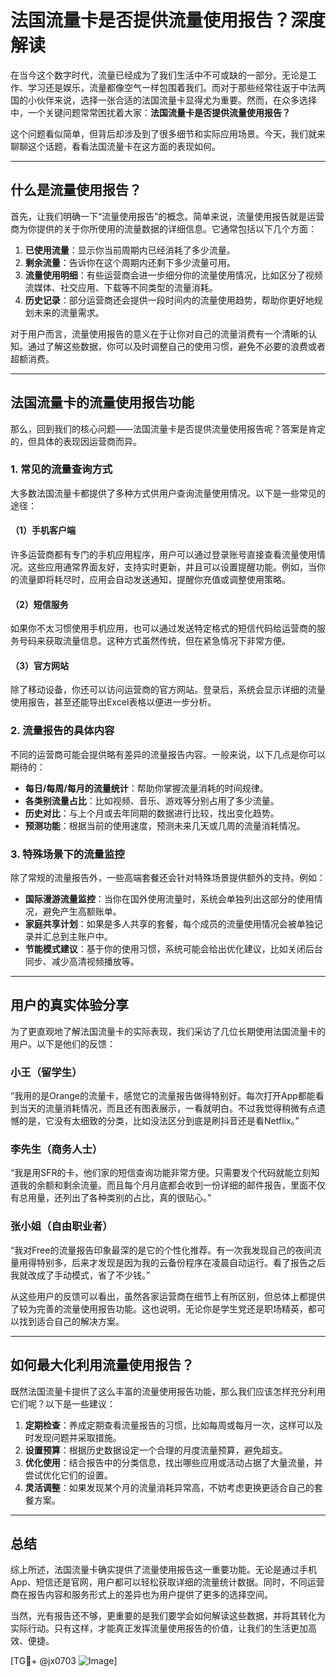 # 法国流量卡是否提供流量使用报告？深度解读

在当今这个数字时代，流量已经成为了我们生活中不可或缺的一部分。无论是工作、学习还是娱乐，流量都像空气一样包围着我们。而对于那些经常往返于中法两国的小伙伴来说，选择一张合适的法国流量卡显得尤为重要。然而，在众多选择中，一个关键问题常常困扰着大家：**法国流量卡是否提供流量使用报告？**

这个问题看似简单，但背后却涉及到了很多细节和实际应用场景。今天，我们就来聊聊这个话题，看看法国流量卡在这方面的表现如何。

---

## 什么是流量使用报告？

首先，让我们明确一下“流量使用报告”的概念。简单来说，流量使用报告就是运营商为你提供的关于你所使用的流量数据的详细信息。它通常包括以下几个方面：

1. **已使用流量**：显示你当前周期内已经消耗了多少流量。
2. **剩余流量**：告诉你在这个周期内还剩下多少流量可用。
3. **流量使用明细**：有些运营商会进一步细分你的流量使用情况，比如区分了视频流媒体、社交应用、下载等不同类型的流量消耗。
4. **历史记录**：部分运营商还会提供一段时间内的流量使用趋势，帮助你更好地规划未来的流量需求。

对于用户而言，流量使用报告的意义在于让你对自己的流量消费有一个清晰的认知。通过了解这些数据，你可以及时调整自己的使用习惯，避免不必要的浪费或者超额消费。

---

## 法国流量卡的流量使用报告功能

那么，回到我们的核心问题——法国流量卡是否提供流量使用报告呢？答案是肯定的，但具体的表现因运营商而异。

### 1. 常见的流量查询方式

大多数法国流量卡都提供了多种方式供用户查询流量使用情况。以下是一些常见的途径：

#### （1）手机客户端
许多运营商都有专门的手机应用程序，用户可以通过登录账号直接查看流量使用情况。这些应用通常界面友好，支持实时更新，并且可以设置提醒功能。例如，当你的流量即将耗尽时，应用会自动发送通知，提醒你充值或调整使用策略。

#### （2）短信服务
如果你不太习惯使用手机应用，也可以通过发送特定格式的短信代码给运营商的服务号码来获取流量信息。这种方式虽然传统，但在紧急情况下非常方便。

#### （3）官方网站
除了移动设备，你还可以访问运营商的官方网站。登录后，系统会显示详细的流量使用报告，甚至还能导出Excel表格以便进一步分析。

### 2. 流量报告的具体内容

不同的运营商可能会提供略有差异的流量报告内容。一般来说，以下几点是你可以期待的：

- **每日/每周/每月的流量统计**：帮助你掌握流量消耗的时间规律。
- **各类别流量占比**：比如视频、音乐、游戏等分别占用了多少流量。
- **历史对比**：与上个月或去年同期的数据进行比较，找出变化趋势。
- **预测功能**：根据当前的使用速度，预测未来几天或几周的流量消耗情况。

### 3. 特殊场景下的流量监控

除了常规的流量报告外，一些高端套餐还会针对特殊场景提供额外的支持。例如：

- **国际漫游流量监控**：当你在国外使用流量时，系统会单独列出这部分的使用情况，避免产生高额账单。
- **家庭共享计划**：如果是多人共享的套餐，每个成员的流量使用情况会被单独记录并汇总到主账户中。
- **节能模式建议**：基于你的使用习惯，系统可能会给出优化建议，比如关闭后台同步、减少高清视频播放等。

---

## 用户的真实体验分享

为了更直观地了解法国流量卡的实际表现，我们采访了几位长期使用法国流量卡的用户。以下是他们的反馈：

### 小王（留学生）
“我用的是Orange的流量卡，感觉它的流量报告做得特别好。每次打开App都能看到当天的流量消耗情况，而且还有图表展示，一看就明白。不过我觉得稍微有点遗憾的是，它没有太细致的分类，比如没法区分到底是刷抖音还是看Netflix。”

### 李先生（商务人士）
“我是用SFR的卡，他们家的短信查询功能非常方便。只需要发个代码就能立刻知道我的余额和剩余流量。而且每个月月底都会收到一份详细的邮件报告，里面不仅有总用量，还列出了各种类别的占比，真的很贴心。”

### 张小姐（自由职业者）
“我对Free的流量报告印象最深的是它的个性化推荐。有一次我发现自己的夜间流量用得特别多，后来才发现是因为我的云备份程序在凌晨自动运行。看了报告之后我就改成了手动模式，省了不少钱。”

从这些用户的反馈可以看出，虽然各家运营商在细节上有所区别，但总体上都提供了较为完善的流量使用报告功能。这也说明，无论你是学生党还是职场精英，都可以找到适合自己的解决方案。

---

## 如何最大化利用流量使用报告？

既然法国流量卡提供了这么丰富的流量使用报告功能，那么我们应该怎样充分利用它们呢？以下是一些建议：

1. **定期检查**：养成定期查看流量报告的习惯，比如每周或每月一次，这样可以及时发现问题并采取措施。
2. **设置预算**：根据历史数据设定一个合理的月度流量预算，避免超支。
3. **优化使用**：结合报告中的分类信息，找出哪些应用或活动占据了大量流量，并尝试优化它们的设置。
4. **灵活调整**：如果发现某个月的流量消耗异常高，不妨考虑更换更适合自己的套餐方案。

---

## 总结

综上所述，法国流量卡确实提供了流量使用报告这一重要功能。无论是通过手机App、短信还是官网，用户都可以轻松获取详细的流量统计数据。同时，不同运营商在报告内容和服务形式上的差异也为用户提供了更多的选择空间。

当然，光有报告还不够，更重要的是我们要学会如何解读这些数据，并将其转化为实际行动。只有这样，才能真正发挥流量使用报告的价值，让我们的生活更加高效、便捷。

[TG💪+ @jx0703 ![Image](https://github.com/user-attachments/assets/dbca1d08-cadb-493c-b0ec-ad6f7a83f270)]